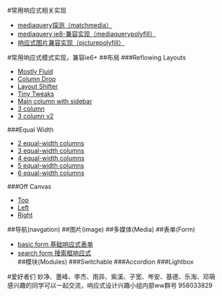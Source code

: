 #常用响应式相关实现

* [mediaquery探测（matchmedia）](/1.0/guide/matchmedia.md)
* [mediaquery ie8-兼容实现（mediaquerypolyfill）](/1.0/guide/mediaquerypolyfill.md)
* [响应式图片兼容实现（picturepolyfill）](/1.0/guide/picturepolyfill.md)

#常用响应式模式实现，兼容ie6+
##布局
###Reflowing Layouts
- [Mostly Fluid](http://s.codepen.io/bradfrost/fullpage/Iardn, "Mostly Fluid")
- [Column Drop](http://codepen.io/bradfrost/full/zhCwd, "Column Drop")
- [Layout Shifter](http://codepen.io/bradfrost/full/LtryA, "Layout Shifter")
- [Tiny Tweaks](http://codepen.io/bradfrost/full/brjFH, "Tiny Tweaks")
- [Main column with sidebar](http://codepen.io/bradfrost/full/gtkHy, "Main column with sidebar")
- [3 column](http://codepen.io/bradfrost/full/vspLD, "3 column")
- [3 column v2](http://codepen.io/bradfrost/full/joIac, "3 column v2")

###Equal Width
- [2 equal-width columns](http://codepen.io/bradfrost/full/tnhGv, "")
- [3 equal-width columns](http://codepen.io/bradfrost/full/orKvD, "")
- [4 equal-width columns](http://codepen.io/bradfrost/full/pwmHf, "")
- [5 equal-width columns](http://codepen.io/bradfrost/full/rjfta, "")
- [6 equal-width columns](http://bradfrost.github.io/this-is-responsive/patterns.html#, "")

###Off Canvas
- [Top](http://codepen.io/bradfrost/full/jtdvf, "Top")
- [Left](http://codepen.io/bradfrost/full/sjiCv, "")
- [Right](http://codepen.io/bradfrost/full/GybaF, "")

##导航(navgation)
##图片(image)
##多媒体(Media)
##表单(Form)
- [basic form 基础响应式表单](/1.0/demo/sample.html "基础响应式表单")    
- [search form 搜索框响应式](/1.0/demo/search.html "搜索框响应式")    
##模块(Modules)
###Switchable 
###Accordion
###Lightbox


#爱好者们
妙净、墨峰、李杰、雨异、紫溪、子宽、岑安、基德、乐淘、邓萌    
感兴趣的同学可以一起交流，响应式设计兴趣小组内部ww群号 958033829